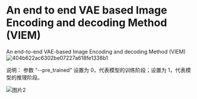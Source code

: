 # An end to end VAE based Image Encoding and decoding Method (VIEM)
An end-to-end VAE-based Image Encoding and decoding Method (VIEM)
![404b622ac6302be07227a618fe1338b1](https://github.com/user-attachments/assets/f829628d-e187-4651-99c4-760a3efae885)


说明：
参数 “--pre_trained” 设置为 0，代表模型的训练阶段；设置为 1，代表模型的推理阶段。

![图片2](https://github.com/user-attachments/assets/32c5c996-6325-4259-8b45-750d80490be1)
